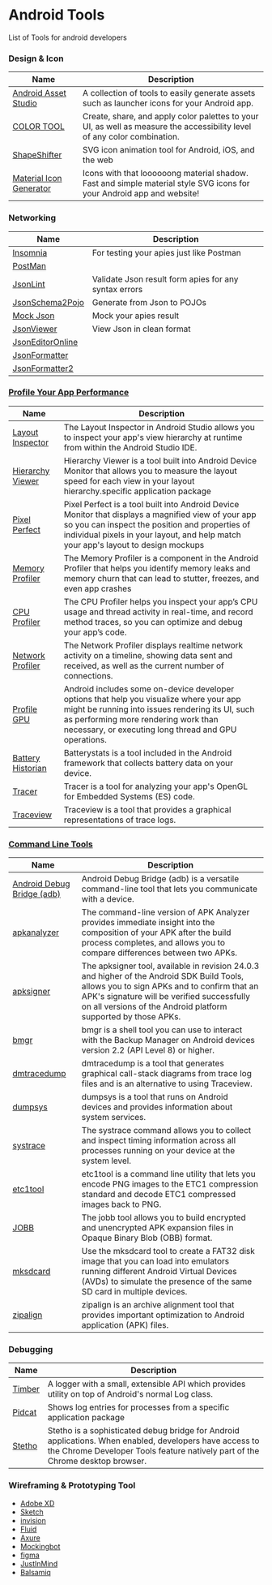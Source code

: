 # Android Tools
List of Tools for android developers

### Design & Icon
|                 Name                                                       |                      Description
| ------------------------------------------                                 |  ----------------------------------------------------------
| [Android Asset Studio](https://romannurik.github.io/AndroidAssetStudio/index.html)| A collection of tools to easily generate assets such as launcher icons for your Android app.
| [COLOR TOOL](https://material.io/color/#!/?view.left=0&view.right=0)| Create, share, and apply color palettes to your UI, as well as measure the accessibility level of any color combination.
| [ShapeShifter](https://shapeshifter.design/)| SVG icon animation tool for Android, iOS, and the web 
| [Material Icon Generator](https://android-material-icon-generator.bitdroid.de/)| Icons with that loooooong material shadow. Fast and simple material style SVG icons for your Android app and website!

### Networking
|                 Name                                                       |                      Description
| ------------------------------------------                                 |  --------------------------------------------------------
| [Insomnia](https://insomnia.rest)                                          | For testing your apies just like Postman
| [PostMan](https://www.getpostman.com)                                      | 
| [JsonLint](https://jsonlint.com)                                           | Validate Json result form apies for any syntax errors 
| [JsonSchema2Pojo](http://www.jsonschema2pojo.org)                          | Generate from Json to POJOs 
| [Mock Json](http://jsonstub.com/)                                          | Mock your apies result
| [JsonViewer](http://jsonviewer.stack.hu)                                   | View Json in clean format
| [JsonEditorOnline](http://jsoneditoronline.org)                            | 
| [JsonFormatter](https://jsonformatter.org/)                                |
| [JsonFormatter2](https://jsonformatter.curiousconcept.com/)                | 


### [Profile Your App Performance](https://developer.android.com/studio/profile/index.html)
|                 Name                                                       |                      Description
| ------------------------------------------                                 |  --------------------------------------------------------
| [Layout Inspector](https://developer.android.com/studio/debug/layout-inspector.html)| The Layout Inspector in Android Studio allows you to inspect your app's view hierarchy at runtime from within the Android Studio IDE. 
| [Hierarchy Viewer](https://developer.android.com/studio/profile/hierarchy-viewer.html)| Hierarchy Viewer is a tool built into Android Device Monitor that allows you to measure the layout speed for each view in your layout hierarchy.specific application package
| [Pixel Perfect ](https://developer.android.com/studio/debug/pixel-perfect.html)|Pixel Perfect is a tool built into Android Device Monitor that displays a magnified view of your app so you can inspect the position and properties of individual pixels in your layout, and help match your app's layout to design mockups
| [Memory Profiler ](https://developer.android.com/studio/profile/memory-profiler.html)|The Memory Profiler is a component in the Android Profiler that helps you identify memory leaks and memory churn that can lead to stutter, freezes, and even app crashes
| [CPU Profiler](https://developer.android.com/studio/profile/cpu-profiler.html#overview)|The CPU Profiler helps you inspect your app’s CPU usage and thread activity in real-time, and record method traces, so you can optimize and debug your app’s code.
| [Network Profiler](https://developer.android.com/studio/profile/network-profiler.html)|The Network Profiler displays realtime network activity on a timeline, showing data sent and received, as well as the current number of connections.
| [Profile GPU](https://developer.android.com/studio/profile/inspect-gpu-rendering.html#profile_rendering)|Android includes some on-device developer options that help you visualize where your app might be running into issues rendering its UI, such as performing more rendering work than necessary, or executing long thread and GPU operations.
| [Battery Historian](https://developer.android.com/studio/profile/battery-historian.html)|Batterystats is a tool included in the Android framework that collects battery data on your device.
| [Tracer](https://developer.android.com/studio/profile/gltracer.html)|Tracer is a tool for analyzing your app's OpenGL for Embedded Systems (ES) code.
| [Traceview](https://developer.android.com/studio/profile/traceview.html)|Traceview is a tool that provides a graphical representations of trace logs.


### [Command Line Tools](https://developer.android.com/studio/command-line/index.html)
|                 Name                                                       |                      Description
| ------------------------------------------                                 |  --------------------------------------------------------
| [Android Debug Bridge (adb)](https://developer.android.com/studio/command-line/adb.html)|Android Debug Bridge (adb) is a versatile command-line tool that lets you communicate with a device.
| [apkanalyzer](https://developer.android.com/studio/command-line/apkanalyzer.html)|The command-line version of APK Analyzer provides immediate insight into the composition of your APK after the build process completes, and allows you to compare differences between two APKs.
| [apksigner](https://developer.android.com/studio/command-line/apksigner.html)|The apksigner tool, available in revision 24.0.3 and higher of the Android SDK Build Tools, allows you to sign APKs and to confirm that an APK's signature  will be verified successfully on all versions of the Android platform supported by those APKs.
| [bmgr](https://developer.android.com/studio/command-line/bmgr.html)|bmgr is a shell tool you can use to interact with the Backup Manager on Android devices version 2.2 (API Level 8) or higher.
| [dmtracedump](https://developer.android.com/studio/command-line/dmtracedump.html)|dmtracedump is a tool that generates graphical call-stack diagrams from trace log files and is an alternative to using Traceview.
| [dumpsys](https://developer.android.com/studio/command-line/dumpsys.html)|dumpsys is a tool that runs on Android devices and provides information about system services.
| [systrace](https://developer.android.com/studio/command-line/systrace.html)|The systrace command allows you to collect and inspect timing information across all processes running on your device at the system level.
| [etc1tool](https://developer.android.com/studio/command-line/etc1tool.html)|etc1tool is a command line utility that lets you encode PNG images to the ETC1 compression standard and decode ETC1 compressed images back to PNG.
| [JOBB](https://developer.android.com/studio/command-line/jobb.html)|The jobb tool allows you to build encrypted and unencrypted APK expansion files in Opaque Binary Blob (OBB) format.
| [mksdcard](https://developer.android.com/studio/command-line/mksdcard.html)|Use the mksdcard tool to create a FAT32 disk image that you can load into emulators running different Android Virtual Devices (AVDs) to simulate the presence of the same SD card in multiple devices.
| [zipalign](https://developer.android.com/studio/command-line/zipalign.html)|zipalign is an archive alignment tool that provides important optimization to Android application (APK) files. 


### Debugging
|                 Name                                                       |                      Description
| ------------------------------------------                                 |  --------------------------------------------------------
| [Timber](https://github.com/JakeWharton/timber)| A logger with a small, extensible API which provides utility on top of Android's normal Log class.                                
| [Pidcat](https://github.com/JakeWharton/pidcat)| Shows log entries for processes from a specific application package
| [Stetho](https://github.com/facebook/stetho)| Stetho is a sophisticated debug bridge for Android applications. When enabled, developers have access to the Chrome Developer Tools feature natively part of the Chrome desktop browser.



### Wireframing & Prototyping Tool
- [Adobe XD](http://www.adobe.com/products/xd.html)                            
- [Sketch](https://www.sketchapp.com)                                          
- [invision](https://www.invisionapp.com)                                      
- [Fluid](https://www.fluidui.com/)                                            
- [Axure](https://www.axure.com)                                               
- [Mockingbot](https://mockingbot.com)                                         
- [figma](https://www.figma.com/)                                              
- [JustInMind](https://www.justinmind.com)                                     
- [Balsamiq](https://balsamiq.com)
